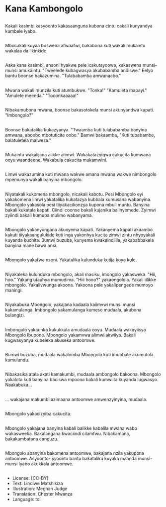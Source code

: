# Kana Kambongolo

##
Kakali kasimbi kasyoonto kakasaanguna kubona cintu cakali kunyandya kumbele lyabo.

##
Mbocakali kuyaa buswena afwaafwi, bakabona kuti wakali mukaintu wakalaa da likinkide.

##
Aaka kana kasimbi, ansoni hyakwe pele icakutayoowa, kakaswena munsi-munsi amukaintu. "Tweelede kubagwasya akubabamba andiswe." Eelyo bantu boonse bakazumina. "Tulababamba amwanaabo."

##
Mwana wakali munzila kuti atumbukwe. "Tonka!" "Kamuleta mapayi." "Amulete meenda." "Tooonkaaaaa!"

##
Nibakamubona mwana, boonse bakasotokela munsi akunyandwa kapati. "Imbongolo?"

##
Boonse bakatalika kukazyanya. "Twaamba kuti tulababamba banyina amwana, aboobo mbotuticite oobo." Bamwi bakaamba, "Kuti tubabambe, balatuletela malweza."

##
Mukaintu wakalijana alikke alimwi. Wakakatazyigwa cakucita kumwana ooyu waandeene. Wakabula cakucita mukamwini.

##
Limwi wakazumina kuti mwana wakwe amana mwana wakwe nimbongolo mpemunya wakali banyina mbongolo.

##
Niyatakali kukomena mbongolo, nicakali kabotu. Pesi Mbongolo eyi yakakomena limwi yakatalika kukatazya kubbala kumusana wabanyina. Mbongolo yakasola pesi tiiyakacikonzya kupona mbuli muntu. Banyina bakali kukatala kapati. Ciindi coonse bakali kujanika balinyemede. Zyimwi zyiindi bakali kumupa mulimo wabanyama.

##
Mbongolo yakanyongana akunyema kapati. Yakanyema kapati akaambo kakuti tiiyakaangulukide kuti inga yakonhya kucita zimwi zintu nhyoyakali kuyanda kuchita. Bumwi buzuba, kunyema kwakaindilila, yakababbakela banyina mane bawa ansi.

##
Mbongolo yakafwa nsoni. Yakatalika kulunduka kutija kuya kule.

##
Niyakaleka kulunduka mbongolo, akali masiku, imongolo yakasweka. "Hii, hoo." Yakang’utauhya mumudima. "Hiii hooo?" yakaongolola. Yakali iilikke mbongolo. Yakalivwunga akoona. Yakoona pele yakalipengede mumoyo maningi.

##
Niyakabuka Mbongolo, yakajana kadaala kaiimvwi munsi munsi kakamulanga. Imbongolo yakamulanga kumeso mudaala, akubona bulangizi.

##
Imbongolo yakaunka kukukkala amudaala ooyu. Mudaala wakayiisya Mbongolo Ibupone. Mbongolo yakamvwa alimwi akwiiya. Bakali kugwasyanya kubeleka akuseka antoomwe.

##
Bumwi buzuba, mudaala wakalomba Mbongolo kuti imubbale akumutola kumulundu.

##
Nibakasika atala akati kamakumbi, mudaala ambongolo bakoona. Mbongolo yakalota kuti banyina baciswa mpoona bakali kumwiita kuyanda lugwasyo. Naakabuka...

##
... wakajana makumbi azimaana antoomwe amwenzyinyina, mudaala.

##
Mbongolo yakacizyiba cakucita.

##
Mbongolo yakajana banyina kabali balikke kabalila mwana wabo wakasweeka. Bakalangana kwaciindi cilamfwu. Nibakamana, bakakumbatana canguzu.

##
Mbongolo abanyina bakomena antoomwe, bakajana nzila yakupona antoomwe. Asyoonto- syoonto bantu bakatalika kuyaka maanda munsi-munsi lyabo akukkala antoomwe.

##
* License: [CC-BY]
* Text: Lindiwe Matshikiza
* Illustration: Meghan Judge
* Translation: Chester Mwanza
* Language: toi
